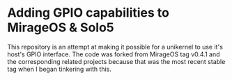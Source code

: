 # Adding GPIO capabilities to MirageOS & Solo5
This repository is an attempt at making it possible for a unikernel to use it's
host's GPIO interface. The code was forked from MirageOS tag v0.4.1 and the
corresponding related projects because that was the most recent stable tag when
I began tinkering with this.
